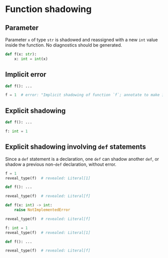 # Function shadowing

## Parameter

Parameter `x` of type `str` is shadowed and reassigned with a new `int` value inside the function.
No diagnostics should be generated.

```py path=a.py
def f(x: str):
    x: int = int(x)
```

## Implicit error

```py path=a.py
def f(): ...

f = 1  # error: "Implicit shadowing of function `f`; annotate to make it explicit if this is intentional"
```

## Explicit shadowing

```py path=a.py
def f(): ...

f: int = 1
```

## Explicit shadowing involving `def` statements

Since a `def` statement is a declaration, one `def` can shadow another `def`, or shadow a previous non-`def` declaration, without error.

```py path=a.py
f = 1
reveal_type(f)  # revealed: Literal[1]

def f(): ...

reveal_type(f)  # revealed: Literal[f]

def f(x: int) -> int:
    raise NotImplementedError

reveal_type(f)  # revealed: Literal[f]

f: int = 1
reveal_type(f)  # revealed: Literal[1]

def f(): ...

reveal_type(f)  # revealed: Literal[f]
```
